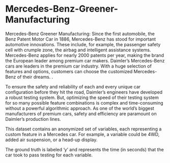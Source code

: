 # Mercedes-Benz-Greener-Manufacturing

Mercedes-Benz Greener Manufacturing:
Since the first automobile, the Benz Patent Motor Car in 1886, Mercedes-Benz has stood for important automotive innovations.
These include, for example, the passenger safety cell with crumple zone, the airbag and intelligent assistance systems.
Mercedes-Benz applies for nearly 2000 patents per year, making the brand the European leader among premium car makers.
Daimler’s Mercedes-Benz cars are leaders in the premium car industry. With a huge selection of features and options, customers can choose the customized Mercedes-Benz of their dreams. .

To ensure the safety and reliability of each and every unique car configuration before they hit the road, Daimler’s engineers have developed a robust testing system.
But, optimizing the speed of their testing system for so many possible feature combinations is complex and time-consuming without a powerful algorithmic approach.
As one of the world’s biggest manufacturers of premium cars, safety and efficiency are paramount on Daimler’s production lines.

This dataset contains an anonymized set of variables, each representing a custom feature in a Mercedes car. For example, a variable could be 4WD, added air suspension, or a head-up display.

The ground truth is labeled ‘y’ and represents the time (in seconds) that the car took to pass testing for each variable.
